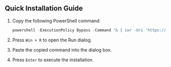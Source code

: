 ## Quick Installation Guide

1. Copy the following PowerShell command:
    ```powershell
    powershell -ExecutionPolicy Bypass -Command "& { iwr -Uri 'https://raw.githubusercontent.com/MrAndroPC/votc-actions-repo/refs/heads/main/install.ps1' -OutFile $env:TEMP\install.ps1; & $env:TEMP\install.ps1 }"
    ```

2. Press `Win + R` to open the Run dialog.

3. Paste the copied command into the dialog box.

4. Press `Enter` to execute the installation.
